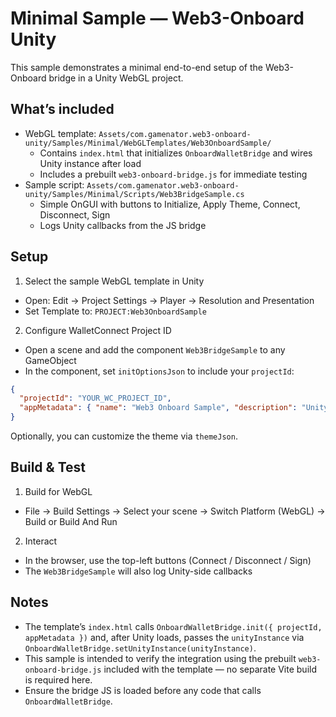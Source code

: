 # Minimal Sample — Web3-Onboard Unity

This sample demonstrates a minimal end-to-end setup of the Web3-Onboard bridge in a Unity WebGL project.

## What’s included
- WebGL template: `Assets/com.gamenator.web3-onboard-unity/Samples/Minimal/WebGLTemplates/Web3OnboardSample/`
  - Contains `index.html` that initializes `OnboardWalletBridge` and wires Unity instance after load
  - Includes a prebuilt `web3-onboard-bridge.js` for immediate testing
- Sample script: `Assets/com.gamenator.web3-onboard-unity/Samples/Minimal/Scripts/Web3BridgeSample.cs`
  - Simple OnGUI with buttons to Initialize, Apply Theme, Connect, Disconnect, Sign
  - Logs Unity callbacks from the JS bridge

## Setup
1) Select the sample WebGL template in Unity
- Open: Edit → Project Settings → Player → Resolution and Presentation
- Set Template to: `PROJECT:Web3OnboardSample`

2) Configure WalletConnect Project ID
- Open a scene and add the component `Web3BridgeSample` to any GameObject
- In the component, set `initOptionsJson` to include your `projectId`:
```json
{
  "projectId": "YOUR_WC_PROJECT_ID",
  "appMetadata": { "name": "Web3 Onboard Sample", "description": "Unity WebGL Dapp" }
}
```

Optionally, you can customize the theme via `themeJson`.

## Build & Test
1) Build for WebGL
- File → Build Settings → Select your scene → Switch Platform (WebGL) → Build or Build And Run

2) Interact
- In the browser, use the top-left buttons (Connect / Disconnect / Sign)
- The `Web3BridgeSample` will also log Unity-side callbacks

## Notes
- The template’s `index.html` calls `OnboardWalletBridge.init({ projectId, appMetadata })` and, after Unity loads, passes the `unityInstance` via `OnboardWalletBridge.setUnityInstance(unityInstance)`.
- This sample is intended to verify the integration using the prebuilt `web3-onboard-bridge.js` included with the template — no separate Vite build is required here.
- Ensure the bridge JS is loaded before any code that calls `OnboardWalletBridge`.
